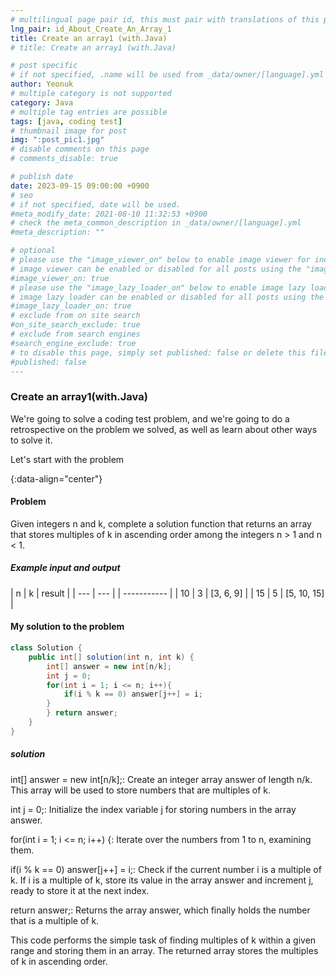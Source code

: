 ```yaml
---
# multilingual page pair id, this must pair with translations of this page. (This name must be unique)
lng_pair: id_About_Create_An_Array_1
title: Create an array1 (with.Java)
# title: Create an array1 (with.Java)

# post specific
# if not specified, .name will be used from _data/owner/[language].yml
author: Yeonuk
# multiple category is not supported
category: Java
# multiple tag entries are possible
tags: [java, coding test]
# thumbnail image for post
img: ":post_pic1.jpg"
# disable comments on this page
# comments_disable: true

# publish date
date: 2023-09-15 09:00:00 +0900
# seo
# if not specified, date will be used.
#meta_modify_date: 2021-08-10 11:32:53 +0900
# check the meta_common_description in _data/owner/[language].yml
#meta_description: ""

# optional
# please use the "image_viewer_on" below to enable image viewer for individual pages or posts (_posts/ or [language]/_posts folders).
# image viewer can be enabled or disabled for all posts using the "image_viewer_posts: true" setting in _data/conf/main.yml.
#image_viewer_on: true
# please use the "image_lazy_loader_on" below to enable image lazy loader for individual pages or posts (_posts/ or [language]/_posts folders).
# image lazy loader can be enabled or disabled for all posts using the "image_lazy_loader_posts: true" setting in _data/conf/main.yml.
#image_lazy_loader_on: true
# exclude from on site search
#on_site_search_exclude: true
# exclude from search engines
#search_engine_exclude: true
# to disable this page, simply set published: false or delete this file
#published: false
---
```


<!-- outline-start -->

### Create an array1(with.Java)

We're going to solve a coding test problem, and we're going to do a retrospective on the problem we solved, as well as learn about other ways to solve it.

Let's start with the problem

{:data-align="center"}

<!-- outline-end -->

#### Problem

Given integers n and k, complete a solution function that returns an array that stores multiples of k in ascending order among the integers n > 1 and n < 1.

##### Example input and output

| n | k | result |
| --- | --- | | ----------- |
| 10 | 3 | [3, 6, 9] |
| 15 | 5 | [5, 10, 15] |

<!-- | i | arr[i] | stk |
| --- | ------ | ------- |
| 0 | 1 | [] |
| 1 | 4 | [1] | -->

#### My solution to the problem

```java
class Solution {
    public int[] solution(int n, int k) {
        int[] answer = new int[n/k];
        int j = 0;
        for(int i = 1; i <= n; i++){
            if(i % k == 0) answer[j++] = i;
        }
        } return answer;
    }
}
```

##### solution

int[] answer = new int[n/k];: Create an integer array answer of length n/k. This array will be used to store numbers that are multiples of k.

int j = 0;: Initialize the index variable j for storing numbers in the array answer.

for(int i = 1; i <= n; i++) {: Iterate over the numbers from 1 to n, examining them.

if(i % k == 0) answer[j++] = i;: Check if the current number i is a multiple of k. If i is a multiple of k, store its value in the array answer and increment j, ready to store it at the next index.

return answer;: Returns the array answer, which finally holds the number that is a multiple of k.

This code performs the simple task of finding multiples of k within a given range and storing them in an array. The returned array stores the multiples of k in ascending order.
